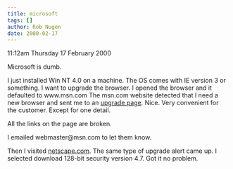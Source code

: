 ```yaml
---
title: microsoft
tags: []
author: Rob Nugen
date: 2000-02-17
---
```


<p class=date>11:12am Thursday 17 February 2000</p>

<p>Microsoft is dumb.

<p>I just installed Win NT 4.0 on a machine.  The OS comes with IE version 
3 or something.   I want to upgrade the browser.  I opened the browser and 
it defaulted to www.msn.com  The msn.com website detected that I need a new 
browser and sent me to an <a 
href="http://www.msn.com/help/upgrade.htm">upgrade page</a>.  Nice.  Very 
convenient for the customer.  Except for one detail.

<p>All the links on the page are broken.

<p>I emailed webmaster@msn.com to let them know.

<p>Then I visited <a href="http://www.netscape.com">netscape.com</a>.  The 
same type of upgrade alert came up.  I selected download 128-bit security 
version 4.7.  Got it no problem.


